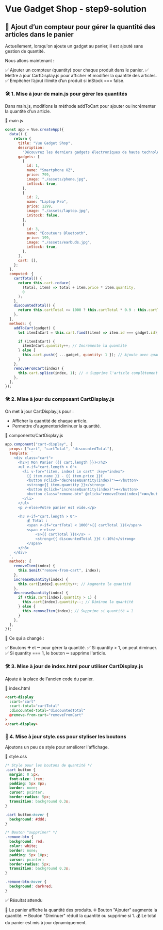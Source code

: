 # Vue Gadget Shop - step9-solution

## 🛒 Ajout d’un compteur pour gérer la quantité des articles dans le panier

Actuellement, lorsqu'on ajoute un gadget au panier, il est ajouté sans gestion de quantité.

Nous allons maintenant :

✅ Ajouter un compteur (quantity) pour chaque produit dans le panier.
✅ Mettre à jour CartDisplay.js pour afficher et modifier la quantité des articles.
✅ Empêcher l’ajout illimité d’un produit si inStock === false.

### 🛠️ 1. Mise à jour de main.js pour gérer les quantités

Dans main.js, modifions la méthode addToCart pour ajouter ou incrémenter la quantité d'un article.

📄 main.js

```js
const app = Vue.createApp({
  data() {
    return {
      title: "Vue Gadget Shop",
      description:
        "Découvrez les derniers gadgets électroniques de haute technologie !",
      gadgets: [
        {
          id: 1,
          name: "Smartphone XZ",
          price: 799,
          image: "./assets/phone.jpg",
          inStock: true,
        },
        {
          id: 2,
          name: "Laptop Pro",
          price: 1299,
          image: "./assets/laptop.jpg",
          inStock: false,
        },
        {
          id: 3,
          name: "Écouteurs Bluetooth",
          price: 199,
          image: "./assets/earbuds.jpg",
          inStock: true,
        },
      ],
      cart: [],
    };
  },
  computed: {
    cartTotal() {
      return this.cart.reduce(
        (total, item) => total + item.price * item.quantity,
        0
      );
    },
    discountedTotal() {
      return this.cartTotal >= 1000 ? this.cartTotal * 0.9 : this.cartTotal;
    },
  },
  methods: {
    addToCart(gadget) {
      let itemInCart = this.cart.find((item) => item.id === gadget.id);

      if (itemInCart) {
        itemInCart.quantity++; // Incrémente la quantité
      } else {
        this.cart.push({ ...gadget, quantity: 1 }); // Ajoute avec quantité = 1
      }
    },
    removeFromCart(index) {
      this.cart.splice(index, 1); // 🔥 Supprime l'article complètement du panier
    },
  },
});
```

### 🛠️ 2. Mise à jour du composant CartDisplay.js

On met à jour CartDisplay.js pour :

- Afficher la quantité de chaque article.
- Permettre d'augmenter/diminuer la quantité.

📄 components/CartDisplay.js

```js
app.component("cart-display", {
  props: ["cart", "cartTotal", "discountedTotal"],
  template: `
    <div class="cart">
      <h2>🛒 Mon Panier ({{ cart.length }})</h2>
      <ul v-if="cart.length > 0">
        <li v-for="(item, index) in cart" :key="index">
          {{ item.name }} - {{ item.price }}€
          <button @click="decreaseQuantity(index)">➖</button>
          <strong>{{ item.quantity }}</strong>
          <button @click="increaseQuantity(index)">➕</button>
          <button class="remove-btn" @click="removeItem(index)">❌</button>
        </li>
      </ul>
      <p v-else>Votre panier est vide.</p>

      <h3 v-if="cart.length > 0">
          💰 Total :
          <span v-if="cartTotal < 1000">{{ cartTotal }}€</span>
          <span v-else>
              <s>{{ cartTotal }}€</s> ➝
              <strong>{{ discountedTotal }}€ (-10%)</strong>
          </span>
      </h3>
    </div>
  `,
  methods: {
    removeItem(index) {
      this.$emit("remove-from-cart", index);
    },
    increaseQuantity(index) {
      this.cart[index].quantity++; // Augmente la quantité
    },
    decreaseQuantity(index) {
      if (this.cart[index].quantity > 1) {
        this.cart[index].quantity--; // Diminue la quantité
      } else {
        this.removeItem(index); // Supprime si quantité = 1
      }
    },
  },
});
```

📌 Ce qui a changé :

✅ Boutons ➕ et ➖ pour gérer la quantité.
✅ Si quantity > 1, on peut diminuer.
✅ Si quantity === 1, le bouton ➖ supprime l'article.

### 🛠️ 3. Mise à jour de index.html pour utiliser CartDisplay.js

Ajoute <cart-display> à la place de l'ancien code du panier.

📄 index.html

```html
<cart-display
  :cart="cart"
  :cart-total="cartTotal"
  :discounted-total="discountedTotal"
  @remove-from-cart="removeFromCart"
>
</cart-display>
```

### 🎨 4. Mise à jour style.css pour styliser les boutons

Ajoutons un peu de style pour améliorer l'affichage.

📄 style.css

```css
/* Style pour les boutons de quantité */
.cart button {
  margin: 0 5px;
  font-size: 1rem;
  padding: 5px 8px;
  border: none;
  cursor: pointer;
  border-radius: 5px;
  transition: background 0.3s;
}

.cart button:hover {
  background: #ddd;
}

/* Bouton "supprimer" */
.remove-btn {
  background: red;
  color: white;
  border: none;
  padding: 5px 10px;
  cursor: pointer;
  border-radius: 5px;
  transition: background 0.3s;
}

.remove-btn:hover {
  background: darkred;
}
```

✅ Résultat attendu

🛒 Le panier affiche la quantité des produits.
➕ Bouton "Ajouter" augmente la quantité.
➖ Bouton "Diminuer" réduit la quantité ou supprime si 1.
💰 Le total du panier est mis à jour dynamiquement.
